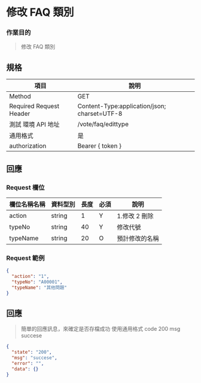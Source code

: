 # 修改 FAQ 類別

### 作業目的

> 修改 FAQ 類別

## 規格

| 項目                    | 說明                                         |
| ----------------------- | -------------------------------------------- |
| Method                  | GET                                          |
| Required Request Header | Content-Type:application/json; charset=UTF-8 |
| 測試 環境 API 地址      | /vote/faq/edittype                           |
| 通用格式                | 是                                           |
| authorization           | Bearer { token }                             |

## 回應

### Request 欄位

| 欄位名稱名稱 | 資料型別 | 長度 | 必須 | 說明           |
| ------------ | -------- | ---- | ---- | -------------- |
| action       | string   | 1    | Y    | 1.修改 2 刪除  |
| typeNo       | string   | 40   | Y    | 修改代號       |
| typeName     | string   | 20   | O    | 預計修改的名稱 |

### Request 範例

```json
{
  "action": "1",
  "typeNo": "A00001",
  "typeName": "其他問題"
}
```

## 回應

> 簡單的回應訊息，來確定是否存檔成功
> 使用通用格式 code 200 msg succese

```json
{
  "state": "200",
  "msg": "succese",
  "error": "",
  "data": {}
}
```
